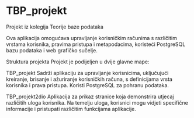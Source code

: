 # TBP_projekt
Projekt iz kolegija Teorije baze podataka

Ova aplikacija omogućava upravljanje korisničkim računima s različitim vrstama korisnika, pravima pristupa i metapodacima, koristeći PostgreSQL bazu podataka i web grafičko sučelje.

Struktura projekta
Projekt je podijeljen u dvije glavne mape:

TBP_projekt
Sadrži aplikaciju za upravljanje korisnicima, uključujući kreiranje, brisanje i ažuriranje korisničkih računa, s definicijama vrsta korisnika i prava pristupa. Koristi PostgreSQL za pohranu podataka.

TBP_projekt2dio
Aplikacija za prikaz stranice koja demonstrira utjecaj različitih uloga korisnika. Na temelju uloga, korisnici mogu vidjeti specifične informacije i pristupati različitim funkcijama aplikacije.

